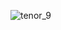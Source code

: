 ![tenor_9](https://user-images.githubusercontent.com/84683680/122655578-a5422b80-d153-11eb-82f7-3ccfa6b30cb7.gif)
